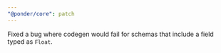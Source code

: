```yaml
---
"@ponder/core": patch
---
```


Fixed a bug where codegen would fail for schemas that include a field typed as `Float`.
